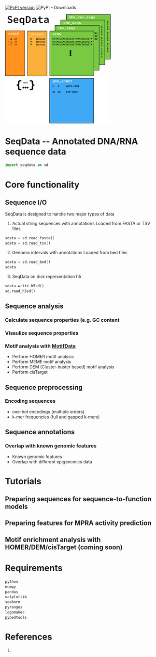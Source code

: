 [![PyPI version](https://badge.fury.io/py/seqexplainer.svg)](https://badge.fury.io/py/seqdata)
![PyPI - Downloads](https://img.shields.io/pypi/dm/seqdata)

<img src="docs/_static/SeqData_only_v2.png" alt="SeqData Logo" width=350>

# SeqData -- Annotated DNA/RNA sequence data

```python
import seqdata as sd
```

# Core functionality

## Sequence I/O
SeqData is designed to handle two major types of data

1. Actual string sequences with annotations
Loaded from FASTA or TSV files
```python
sdata = sd.read_fasta()
sdata = sd.read_tsv()
```

2. Genomic intervals with annotations
Loaded from bed files
```python
sdata = sd.read_bed()
sdata
```

3. SeqData on disk representation
h5
```python
sdata.write_h5sd()
sd.read_h5sd()
```

## Sequence analysis

### Calculate sequence properties (e.g. GC content

### Visaulize sequence properties

### Motif analysis with [MotifData](https://github.com/ML4GLand/MotifData)

  - Perform HOMER motif analysis
  - Perform MEME motif analysis
  - Perform DEM (Cluster-buster based) motif analysis
  - Perform cisTarget
        
## Sequence preprocessing

### Encoding sequences
  
  - one-hot encodings (multiple orders)
  - k-mer frequencies (full and gapped k-mers)
  
## Sequence annotations

### Overlap with known genomic features
  - Known genomic features
  - Overlap with different epigenomics data

# Tutorials

## Preparing sequences for sequence-to-function models

## Preparing features for MPRA activity prediction

## Motif enrichment analysis with HOMER/DEM/cisTarget (coming soon)

# Requirements

```bash
python
numpy
pandas
matplotlib
seaborn
pyranges
logomaker
pybedtools
```

# References
1. 
